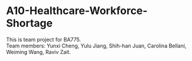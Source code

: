 # A10-Healthcare-Workforce-Shortage
This is team project for BA775. <br>
Team members: Yunxi Cheng, Yulu Jiang, Shih-han Juan, Carolina Bellani, Weiming Wang, Raviv Zait. 
